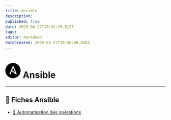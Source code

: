 ```yaml
---
title: Ansible
description: 
published: true
date: 2025-04-27T18:31:15.812Z
tags: 
editor: markdown
dateCreated: 2025-04-27T16:56:08.838Z
---
```


# ![ansible.svg](/icons/ansible.svg) Ansible

---

## 📂 Fiches Ansible

- [🔄 Automatisation des opérations](Automatisation_operations)
